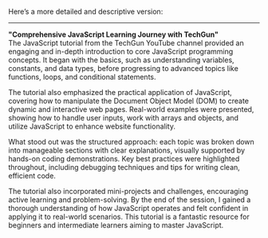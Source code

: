 Here’s a more detailed and descriptive version:  

---

**"Comprehensive JavaScript Learning Journey with TechGun"**  
The JavaScript tutorial from the TechGun YouTube channel provided an engaging and in-depth introduction to core JavaScript programming concepts. It began with the basics, such as understanding variables, constants, and data types, before progressing to advanced topics like functions, loops, and conditional statements.  

The tutorial also emphasized the practical application of JavaScript, covering how to manipulate the Document Object Model (DOM) to create dynamic and interactive web pages. Real-world examples were presented, showing how to handle user inputs, work with arrays and objects, and utilize JavaScript to enhance website functionality.  

What stood out was the structured approach: each topic was broken down into manageable sections with clear explanations, visually supported by hands-on coding demonstrations. Key best practices were highlighted throughout, including debugging techniques and tips for writing clean, efficient code.  

The tutorial also incorporated mini-projects and challenges, encouraging active learning and problem-solving. By the end of the session, I gained a thorough understanding of how JavaScript operates and felt confident in applying it to real-world scenarios. This tutorial is a fantastic resource for beginners and intermediate learners aiming to master JavaScript.  
